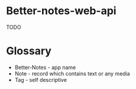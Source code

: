 # Better-notes-web-api

TODO

# Glossary

- Better-Notes - app name
- Note - record which contains text or any media
- Tag - self descriptive
